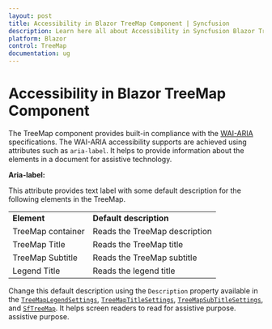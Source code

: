 ```yaml
---
layout: post
title: Accessibility in Blazor TreeMap Component | Syncfusion
description: Learn here all about Accessibility in Syncfusion Blazor TreeMap component and more.
platform: Blazor
control: TreeMap
documentation: ug
---
```


# Accessibility in Blazor TreeMap Component

The TreeMap component provides built-in compliance with the [WAI-ARIA](http://www.w3.org/WAI/PF/aria-practices/) specifications. The WAI-ARIA accessibility supports are achieved using attributes such as `aria-label`. It helps to provide information about the elements in a document for assistive technology.

**Aria-label:**

This attribute provides text label with some default description for the following elements in the TreeMap.

<!-- markdownlint-disable MD033 -->
<table>
<tr>
<td><b>Element</b></td>
<td><b>Default description</b></td>
</tr>
<tr>
<td>TreeMap container</td>
<td>Reads the TreeMap description</td>
</tr>
<tr>
<td>TreeMap Title</td>
<td>Reads the TreeMap title</td>
</tr>
<tr>
<td>TreeMap Subtitle</td>
<td>Reads the TreeMap subtitle</td>
</tr>
<tr>
<td>Legend Title</td>
<td>Reads the legend title</td>
</tr>
</table>

Change this default description using the `Description` property available in the [`TreeMapLegendSettings`](https://help.syncfusion.com/cr/aspnetcore-blazor/Syncfusion.Blazor.TreeMap.TreeMapLegendSettings.html), [`TreeMapTitleSettings`](https://help.syncfusion.com/cr/blazor/Syncfusion.Blazor.TreeMap.TreeMapTitleSettings.html), [`TreeMapSubTitleSettings`](https://help.syncfusion.com/cr/blazor/Syncfusion.Blazor.TreeMap.TreeMapSubtitleSettings.html), and [`SfTreeMap`](https://help.syncfusion.com/cr/blazor). It helps screen readers to read for assistive purpose. assistive purpose.
